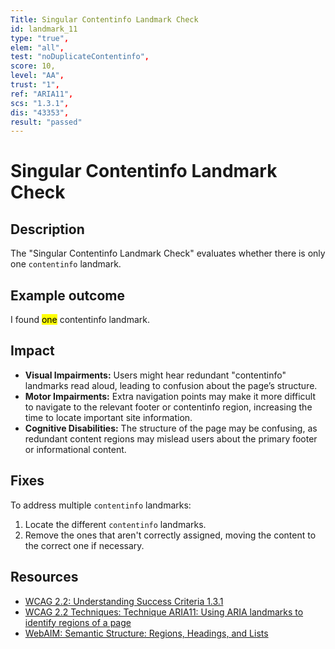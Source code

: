 ```yaml
---
Title: Singular Contentinfo Landmark Check
id: landmark_11
type: "true",
elem: "all",
test: "noDuplicateContentinfo",
score: 10,
level: "AA",
trust: "1",
ref: "ARIA11",
scs: "1.3.1",
dis: "43353",
result: "passed"
---
```


# Singular Contentinfo Landmark Check

## Description

The "Singular Contentinfo Landmark Check" evaluates whether there is only one <code>contentinfo</code> landmark.

## Example outcome

I found <mark>one</mark> contentinfo landmark.

## Impact

- **Visual Impairments:** Users might hear redundant "contentinfo" landmarks read aloud, leading to confusion about the page’s structure.
- **Motor Impairments:** Extra navigation points may make it more difficult to navigate to the relevant footer or contentinfo region, increasing the time to locate important site information.
- **Cognitive Disabilities:** The structure of the page may be confusing, as redundant content regions may mislead users about the primary footer or informational content.

## Fixes

To address multiple <code>contentinfo</code> landmarks:

1. Locate the different <code>contentinfo</code> landmarks.
2. Remove the ones that aren't correctly assigned, moving the content to the correct one if necessary.

## Resources

- [WCAG 2.2: Understanding Success Criteria 1.3.1](https://www.w3.org/WAI/WCAG22/Understanding/info-and-relationships)
- [WCAG 2.2 Techniques: Technique ARIA11: Using ARIA landmarks to identify regions of a page](https://www.w3.org/WAI/WCAG22/Techniques/aria/ARIA11)
- [WebAIM: Semantic Structure: Regions, Headings, and Lists](https://webaim.org/techniques/semanticstructure/)

